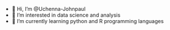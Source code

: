 - 👋 Hi, I’m @Uchenna-Johnpaul
- 👀 I’m interested in data science and analysis
- 🌱 I’m currently learning python and R programming languages 


<!---
Uchenna-Johnpaul/Uchenna-Johnpaul is a ✨ special ✨ repository because its `README.md` (this file) appears on your GitHub profile.
You can click the Preview link to take a look at your changes.
--->
